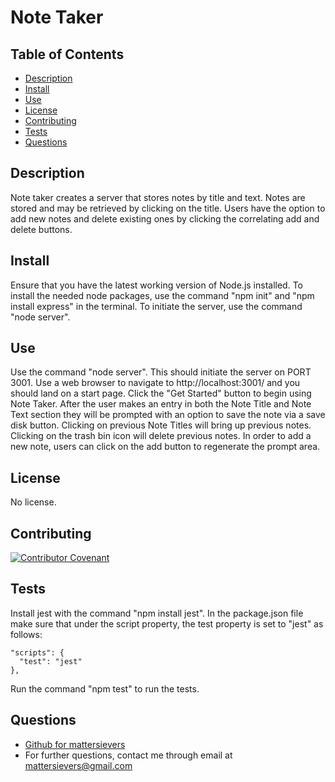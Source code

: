 
 
  # Note Taker
  []()

  ## Table of Contents
  * [Description](#description)
  * [Install](#install)
  * [Use](#use)
  * [License](#license)
  * [Contributing](#contributing)
  * [Tests](#tests)
  * [Questions](#questions)

  ## Description
  Note taker creates a server that stores notes by title and text. Notes are stored and may be retrieved by clicking on the title. Users have the option to add new notes and delete existing ones by clicking the correlating add and delete buttons.

  ## Install
  Ensure that you have the latest working version of Node.js installed. To install the needed node packages, use the command "npm init" and "npm install express" in the terminal. To initiate the server, use the command "node server".
  
  ## Use
  Use the command "node server". This should initiate the server on PORT 3001. Use a web browser to navigate to http://localhost:3001/ and you should land on a start page. Click the "Get Started" button to begin using Note Taker. After the user  makes an entry in both the Note Title and Note Text section they will be prompted with an option to save the note via a save disk button. Clicking on previous Note Titles will bring up previous notes. Clicking on the trash bin icon will delete previous notes. In order to add a new note, users can click on the add button to regenerate the prompt area.
  
  ## License
  No license.

  ## Contributing
   [![Contributor Covenant](https://img.shields.io/badge/Contributor%20Covenant-2.1-4baaaa.svg)](code_of_conduct.md)

  ## Tests
  Install jest with the command "npm install jest". In the package.json file make sure that under the script property, the test property is set to "jest" as follows:
  ```
  "scripts": {
    "test": "jest"
  },
  ```
  Run the command "npm test" to run the tests.

  ## Questions
  - [Github for mattersievers](http://www.github.com/mattersievers)
  - For further questions, contact me through email at mattersievers@gmail.com

